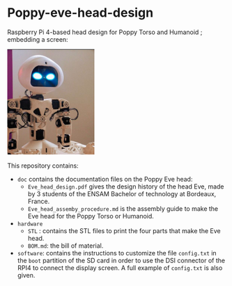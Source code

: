 # Poppy-eve-head-design

Raspberry Pi 4-based head design for Poppy Torso and Humanoid ; embedding a screen:

<img src="doc/img/eve_head.png" width="200" />

This repository contains:

* `doc` contains the documentation files on the Poppy Eve head:
  * `Eve_head_design.pdf` gives the design history of the head Eve, made by 3 students of the ENSAM Bachelor of technology at Bordeaux, France.
  * `Eve_head_assemby_procedure.md` is the assembly guide to make the Eve head for the Poppy Torso or Humanoid.
* `hardware`
  * `STL` : contains the STL files to print the four parts that make the Eve head.
  * `BOM.md`: the bill of material.
* `software`: contains the instructions to customize the file `config.txt` in the `boot` partition of the SD card in order to use the DSI connector of the RPI4 to connect the display screen. A full example of `config.txt` is also given.

